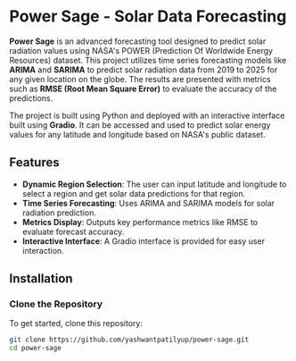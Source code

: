 # Power Sage - Solar Data Forecasting

**Power Sage** is an advanced forecasting tool designed to predict solar radiation values using NASA's POWER (Prediction Of Worldwide Energy Resources) dataset. This project utilizes time series forecasting models like **ARIMA** and **SARIMA** to predict solar radiation data from 2019 to 2025 for any given location on the globe. The results are presented with metrics such as **RMSE (Root Mean Square Error)** to evaluate the accuracy of the predictions.

The project is built using Python and deployed with an interactive interface built using **Gradio**. It can be accessed and used to predict solar energy values for any latitude and longitude based on NASA's public dataset.

## Features

- **Dynamic Region Selection**: The user can input latitude and longitude to select a region and get solar data predictions for that region.
- **Time Series Forecasting**: Uses ARIMA and SARIMA models for solar radiation prediction.
- **Metrics Display**: Outputs key performance metrics like RMSE to evaluate forecast accuracy.
- **Interactive Interface**: A Gradio interface is provided for easy user interaction.

## Installation

### Clone the Repository

To get started, clone this repository:

```bash
git clone https://github.com/yashwantpatilyup/power-sage.git
cd power-sage
